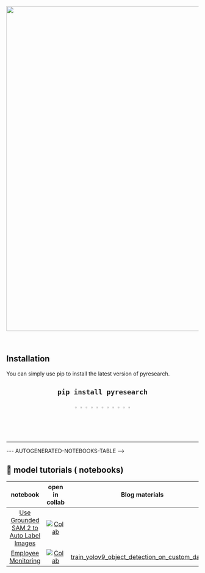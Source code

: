 <div align="center">
  <p>
    <a align="center" href="https://github.com/pyresearch/notebooks" target="_blank">
      <img
        width="850"
        src="https://github.com/user-attachments/assets/b4fcf097-11d5-400c-bd32-69a05c80768f"
      >
    </a>
  </p>
  <br>
</div>


## Installation
You can  simply use pip to install the latest version of pyresearch.

## <div align="center">`pip install pyresearch`</div>



<div align="center">
    <a href="https://github.com/pyresearch/pyresearch" style="text-decoration:none;">
      <img src="https://user-images.githubusercontent.com/34125851/226594737-c21e2dda-9cc6-42ef-b4e7-a685fea4a21d.png" width="2%" alt="" /></a>
    <img src="https://user-images.githubusercontent.com/34125851/226595799-160b0da3-c9e0-4562-8544-5f20460f7cc9.png" width="2%" alt="" />
      <a href="https://www.linkedin.com/company/pyresearch/" style="text-decoration:none;">
      <img src="https://user-images.githubusercontent.com/34125851/226596446-746ffdd0-a47e-4452-84e3-bf11ec2aa26a.png" width="2%" alt="" /></a>
    <img src="https://user-images.githubusercontent.com/34125851/226595799-160b0da3-c9e0-4562-8544-5f20460f7cc9.png" width="2%" alt="" />
    <a href="https://twitter.com/Noorkhokhar10" style="text-decoration:none;">
      <img src="https://user-images.githubusercontent.com/34125851/226599162-9b11194e-4998-440a-ba94-c8a5e1cdc676.png" width="2%" alt="" /></a>
    <img src="https://user-images.githubusercontent.com/34125851/226595799-160b0da3-c9e0-4562-8544-5f20460f7cc9.png" width="2%" alt="" />    
    <a href="https://www.youtube.com/@Pyresearch" style="text-decoration:none;">
      <img src="https://user-images.githubusercontent.com/34125851/226599904-7d5cc5c0-89d2-4d1e-891e-19bee1951744.png" width="2%" alt="" /></a>
    <img src="https://user-images.githubusercontent.com/34125851/226595799-160b0da3-c9e0-4562-8544-5f20460f7cc9.png" width="2%" alt="" />
    <a href="https://www.facebook.com/Pyresearch" style="text-decoration:none;">
      <img src="https://user-images.githubusercontent.com/34125851/226600380-a87a9142-e8e0-4ec9-bf2c-dd6e9da2f05a.png" width="2%" alt="" /></a>
    <img src="https://user-images.githubusercontent.com/34125851/226595799-160b0da3-c9e0-4562-8544-5f20460f7cc9.png" width="2%" alt="" />
    <a href="https://www.instagram.com/pyresearch/" style="text-decoration:none;">  
      <img src="https://user-images.githubusercontent.com/34125851/226601355-ffe0b597-9840-4e10-bbef-43d6c74b5a9e.png" width="2%" alt="" /></a>      
  </div>



<hr>



--- AUTOGENERATED-NOTEBOOKS-TABLE -->
<!---
   WARNING: DO NOT EDIT THIS TABLE MANUALLY. IT IS AUTOMATICALLY GENERATED.
   HEAD OVER TO CONTRIBUTING.MD FOR MORE DETAILS ON HOW TO MAKE CHANGES PROPERLY.
-->
## 🚀 model tutorials ( notebooks)
| **notebook** | open in collab  | **Blog materials** | **repository / paper** |
|:------------:|:-------------------------------------------------:|:---------------------------:|:----------------------:|
| [Use Grounded SAM 2 to Auto Label Images](https://github.com/pyresearch/notebooks/blob/main/notebook/How%20to%20grounded-sam-2-auto-label.ipynb) | [![Colab](https://colab.research.google.com/assets/colab-badge.svg)](https://colab.research.google.com/github/pyresearch/notebooks/blob/main/notebook/grounded_sam_2_auto_label.ipynb) |   
| [Employee Monitoring](https://colab.research.google.com/github/pyresearch/notebooks/blob/main/notebook/Employee%20Monitoring%20Using%20Object%20Detection.ipynb) | [![Colab](https://colab.research.google.com/assets/colab-badge.svg)](https://colab.research.google.com/github/pyresearch/notebooks/blob/main/notebook/Employee%20Monitoring%20Using%20Object%20Detection.ipynb) | [train_yolov9_object_detection_on_custom_dataset](https://colab.research.google.com/github/pyresearch/notebooks/blob/main/notebook/train_yolov9_object_detection_on_custom_dataset.ipynb) | [![Colab](https://colab.research.google.com/assets/colab-badge.svg)](https://colab.research.google.com/github/pyresearch/notebooks/blob/main/notebook/train_yolov9_object_detection_on_custom_dataset.ipynb) |  


